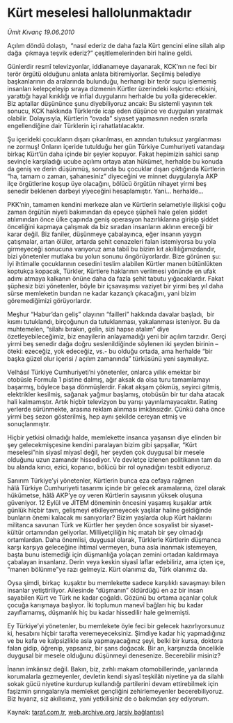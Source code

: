 # Kürt meselesi hallolunmaktadır 

*Ümit Kıvanç 19.06.2010*

<div class="yazi">
<p>Açılım döndü dolaştı,  “nasıl ederiz de daha fazla Kürt gencini eline silah alıp dağa  çıkmaya teşvik ederiz?” çeşitlemelerinden biri haline geldi.</p>
<p>Günlerdir resmî televizyonlar, iddianameye dayanarak, KCK’nın ne feci bir terör örgütü olduğunu anlata anlata bitiremiyorlar. Seçilmiş belediye başkanlarının da aralarında bulunduğu, herhangi bir terör suçu işlememiş insanları kelepçeleyip sıraya dizmenin Kürtler üzerindeki kışkırtıcı etkisini, yarattığı hayal kırıklığı ve infial duygularını herhalde bu yolla giderecekler. Biz aptallar düşününce şunu diyebiliyoruz ancak: Bu sistemli yayının tek sonucu, KCK hakkında Türklerde icap eden düşünce ve duyguları yaratmak olabilir. Dolayısıyla, Kürtlerin “ovada” siyaset yapmasının neden ısrarla engellendiğine dair Türklerin içi rahatlatılacaktır.</p>
<p>Şu içerideki çocukların dışarı çıkarılması, en azından tutuksuz yargılanması ne zormuş! Onların içeride tutulduğu her gün Türkiye Cumhuriyeti vatandaşı birkaç Kürt’ün daha içinde bir şeyler kopuyor. Fakat hepimizin sahici sanıp sevinçle karşıladığı ucube açılımı ortaya atan hükümet, herhalde bu konuda da geniş ve derin düşünmüş, sonunda bu çocuklar dışarı çıktığında Kürtlerin “ha, tamam o zaman, şahanesiniz” diyeceğini ve minnet duygularıyla AKP ilçe örgütlerine koşup üye olacağını, bölücü örgütün nihayet yirmi beş senedir beklenen darbeyi yiyeceğini hesaplamıştır. Yani... herhalde...</p>
<p>PKK’nin, tamamen kendini merkeze alan ve Kürtlerin selametiyle ilişkisi çoğu zaman örgütün niyeti bakımından da epeyce şüpheli hale gelen şiddet atılımından önce ülke çapında geniş operasyon hazırlıklarına girişip şiddet önceliğini kapmaya çalışmak da biz sıradan insanların aklının ereceği bir karar değil. Biz faniler, düşünmeye çabalayınca, eğer insanın yaygın çatışmalar, artan ölüler, artarda şehit cenazeleri falan istemiyorsa bu yola girmeyeceği sonucuna varıyoruz ama tabiî bu bizim kıt akıllılığımızdandır, bizi yönetenler mutlaka bu yolun sonunu öngörüyorlardır. Bize görünen şu: İyi ihtimalle çocuklarının cesedini teslim alabilen Kürtler manen bütünlükten koptukça kopacak, Türkler, Kürtlere haklarının verilmesi yönünde en ufak adımı atmaya kalkanın önüne daha da fazla şehit tabutu yığacaklardır. Fakat şüphesiz bizi yönetenler, böyle bir içsavaşımsı vaziyet bir yirmi beş yıl daha sürse memleketin bundan ne kadar kazançlı çıkacağını, yani bizim göremediğimizi görüyorlardır.</p>
<p>Meşhur “Habur’dan geliş” olayının “failleri” hakkında davalar başladı,  bir kısmı tutuklandı, birçoğunun da tutuklanması, yakalanması isteniyor. Bu da muhtemelen, “silahı bırakın, gelin, sizi hapse atalım” diye özetleyebileceğimiz, biz enayilerin anlayamadığı yeni bir açılım tarzıdır. Gerçi yirmi beş senedir dağa doğru seslenildiğinde söylenen iki şeyden birinin –öteki: ezeceğiz, yok edeceğiz, vs.- bu olduğu ortada, ama herhalde “bir başka güzel olur içerisi / açılım zamanında” türküsünü yeni saymalıyız.</p>
<p>Velhâsıl Türkiye Cumhuriyeti’ni yönetenler, onlarca yıllık emektar bir otobüsle Formula 1 pistine dalmış, ağır aksak da olsa turu tamamlamayı başarmış, böylece başa dönmüşlerdir. Fakat akşam çökmüş, seyirci gitmiş, elektrikler kesilmiş, sağanak yağmur başlamış, otobüsün bir tur daha atacak hali kalmamıştır. Artık hiçbir televizyon bu yarışı yayınlamayacaktır. Rating yerlerde sürünmekte, arasına reklam alınması imkânsızdır. Çünkü daha önce yirmi beş sezon gösterilmiş, hep aynı şekilde cereyan etmiş ve sonuçlanmıştır.</p>
<p>Hiçbir yetkisi olmadığı halde, memlekette insanca yaşansın diye elinden bir şey gelecekmişçesine kendini paralayan bizim gibi şapşallar, “Kürt meselesi”nin siyasî miyasî değil, her şeyden çok duygusal bir mesele olduğunu uzun zamandır hissediyor. Ve devletçe izlenen politikanın tam da bu alanda kırıcı, ezici, koparıcı, bölücü bir rol oynadığını tesbit ediyoruz.</p>
<p>Sanırım Türkiye’yi yönetenler, Kürtlerin bunca eza cefaya rağmen hâlâ Türkiye Cumhuriyeti tasarımı içinde bir gelecek aramalarına, özel olarak hükümetse, hâlâ AKP’ye oy veren Kürtlerin sayısının yüksek oluşuna güveniyor. 12 Eylül ve JİTEM döneminin öncesini yaşamış kuşaklar artık günlük hiçbir tavrı, gelişmeyi etkileyemeyecek yaşlılar haline geldiğinde bunların önemi kalacak mı sanıyorlar? Bizim yaşlarda olup Kürt haklarını militanca savunan Türk ve Kürtler her şeyden önce sosyalist bir siyaset-kültür ortamından geliyorlar. Milliyetçiliğin hiç matah bir şey olmadığı ortamlardan. Daha önemlisi, duygusal olarak, Türklerle Kürtlerin düşmanca karşı karşıya geleceğine ihtimal vermeyen, buna asla inanmak istemeyen, başta bunu istemediği için düşmanlığa yolaçan zemini ortadan kaldırmaya çabalayan insanlarız. Derin veya keskin siyasî laflar edebiliriz, ama içten içe, “manen bölünme”ye razı gelmeyiz. Kürt olanımız da, Türk olanımız da.</p>
<p>Oysa şimdi, birkaç  kuşaktır bu memlekette sadece karşılıklı savaşmayı bilen insanlar yetiştiriliyor. Ailesinde “düşmanın” öldürdüğü en az bir insan sayabilen Kürt ve Türk ne kadar çoğaldı. Gözünü bu ortama açanlar çoluk çocuğa karışmaya başlıyor. İki toplumun manevî bağları hiç bu kadar zayıflamamış, düşmanlık hiç bu kadar hissedilir hale gelmemişti.</p>
<p>Ey Türkiye’yi yönetenler, bu memlekete öyle feci bir gelecek hazırlıyorsunuz ki, hesabını hiçbir tarafta veremeyeceksiniz. Şimdiye kadar hiç yapmadığınız ve bu kafa ve kalpsizlikle asla yapmayacağınız şeyi, belki bir kursa, doktora falan gidip, öğrenip, yapsanız, bir şans doğacak. Bir an, karşınızda öncelikle duygusal bir mesele olduğunu düşünmeyi denesenize. Becerebilir misiniz?</p>
<p>İnanın imkânsız değil. Bakın, biz, zırhlı makam otomobillerinde, yanlarında korumalarla gezmeyenler, devletin kendi siyasî teşkilâtı niyetine ya da silahlı sokak gücü niyetine kurdurup kullandığı partilerini devam ettirebilmek için faşizmin şırıngalarıyla memleket gençliğini zehirlemeyenler becerebiliyoruz. Biz hıyarız, siz akıllısınız, yani yetkilisiniz de o bakımdan şey ediyorum.</p></div>

Kaynak: [taraf.com.tr](m), [web.archive.org (arşiv bağlantısı)](http://web.archive.org/web/20100622041954/http://taraf.com.tr:80/umit-kivanc/makale-kurt-meselesi-hallolunmaktadir.htm)
